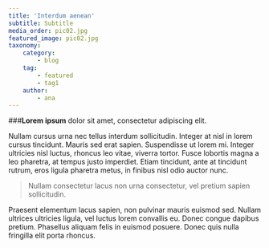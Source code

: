```yaml
---
title: 'Interdum aenean'
subtitle: Subtitle
media_order: pic02.jpg
featured_image: pic02.jpg
taxonomy:
    category:
        - blog
    tag:
        - featured
        - tag1
    author:
        - ana
---
```


###**Lorem ipsum** dolor sit amet, consectetur adipiscing elit.

Nullam cursus urna nec tellus interdum sollicitudin. Integer at nisl in lorem cursus tincidunt. Mauris sed erat sapien. Suspendisse ut lorem mi. Integer ultricies nisl luctus, rhoncus leo vitae, viverra tortor. Fusce lobortis magna a leo pharetra, at tempus justo imperdiet. Etiam tincidunt, ante at tincidunt rutrum, eros ligula pharetra metus, in finibus nisl odio auctor nunc. 

> Nullam consectetur lacus non urna 
> consectetur, vel pretium sapien 
> sollicitudin. 

Praesent elementum lacus sapien, non pulvinar mauris euismod sed. Nullam ultrices ultricies ligula, vel luctus lorem convallis eu. Donec congue dapibus pretium. Phasellus aliquam felis in euismod posuere. Donec quis nulla fringilla elit porta rhoncus.